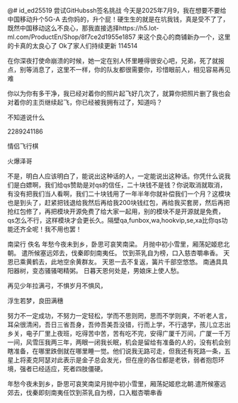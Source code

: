 @# id_ed25519
尝试GitHubssh签名挑战
今天是2025年7月9，我在想要不要给中国移动升个5G-A
去你妈的，升个屁！硬生生的就是在坑我钱，真是受不了了，既然中国移动这么不良心，那我直接选择https://h5.lot-ml.com/ProductEn/Shop/8f7ce2d1955e1857
来这个良心的商铺新办一个，这里的卡真的太良心了
Ok了家人们持续更新
114514

在你深夜打使命崩溃的时候，她一定在别人怀里睡得很安心吧，兄弟，死了就报点，别等消息了，这里不一样，你的队友都很需要你，珍惜眼前人，相见容易再见难

你以为你有多干净，我已经对着你的照片起飞好几次了，就算你把照片删了我也会对着你的主页继续起飞，你已经被我拥有过了，知道吗？

不知道说什么

2289241186

情侣飞行棋

火爆泽哥

不是，明白人应该明白了，能说出这种话的人，一定能说出这种话。你凭什么说我们是白嫖啊，我们给qs赞助是对qs的信任，二十块钱不是钱？你说取消就取消，有没有把我们当人看啊，我们二十块钱用了一年半年你就补偿我们一个月？这模块也是到头了，赶紧把钱退给我然后再给我200块钱红包，再给我买套房，然后再把抢红包修了，再把模块开源免费了给大家一起用，别的模块不是开源就是免费，qs怎么不行，这样模块才会更长久。隔壁qa,funbox,wa,hookvip,se,xa比你qs功能还齐全呢！我不用也罢！

南梁行 佚名
年愁今夜未到乡，卧思可哀笑南梁。
月抛中初小雪里，厢荡妃姬悲北朝。
遣所候塞远郊去，伐秦即刻南夷任。
饮到茶乳自为榜，口入慈杏嚼串香。
天恩已乘黄鹤去，此地空余黄群友。
天恩一去不复返，簧片千部空悠悠。
南通具具阳器树，变态骚骚喝精粥。
日暮天恩何处是，男娘床上使人愁。

再见少年拉满弓，不惧岁月不惧风，

浮生若梦，良田满穗


努力不一定成功，不努力一定轻松，学而不思则罔，思而不学则爽，不听老人言，耳朵很清闲，吾日三省吾身，吾帅吾美吾没错，行而上学，不行退学，孩儿立志出乡关，电子厂里上夜班，吃得苦中苦，苦有吃不完，安得广厦千万间，广厦一千万一间，风雪压我两三年，两眼一闭我长眠，机会是留给有准备的人的，没有机会别瞎准备，在哪里跌倒就在哪里睡一觉。他们说我无路可走，但我还有死路一条，五星上将麦克阿瑟对此表示是金子总会发光，但在座的各位都是老铁，弱者抱怨环境，强者已经适应，死者四肢僵硬。

年愁今夜未到乡，卧思可哀笑南梁月抛中初小雪里，厢荡妃姬悲北朝.遣所候塞远郊去，伐秦即刻南夷任饮到茶乳自为榜，口入糍杏嚼串香